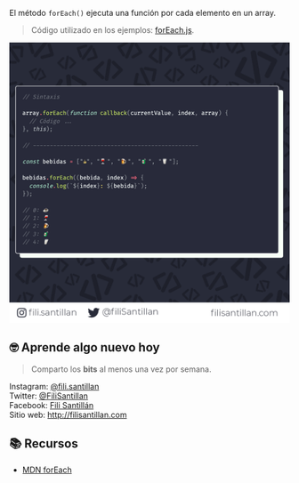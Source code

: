 El método `forEach()` ejecuta una función por cada elemento en un array.

> Código utilizado en los ejemplos: [forEach.js](/BitCode/forEach/forEach.js).

![forEach](./forEach.png)

## 🤓 Aprende algo nuevo hoy

> Comparto los **bits** al menos una vez por semana.

Instagram: [@fili.santillan](https://www.instagram.com/fili.santillan/)  
Twitter: [@FiliSantillan](https://twitter.com/FiliSantillan)  
Facebook: [Fili Santillán](https://www.facebook.com/FiliSantillan96/)  
Sitio web: http://filisantillan.com  

## 📚 Recursos

- [MDN forEach](https://developer.mozilla.org/en-US/docs/Web/JavaScript/Reference/Global_Objects/Array/forEach)